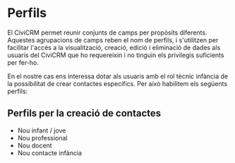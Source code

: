 # Perfils

El CiviCRM permet reunir conjunts de camps per propòsits diferents. Aquestes agrupacions de camps reben el nom de perfils, i s'utilitzen per facilitar l'accés a la visualització, creació, edició i eliminació de dades als usuaris del CiviCRM que ho requereixin i no tinguin els privilegis suficients per fer-ho.

En el nostre cas ens interessa dotar als usuaris amb el rol tècnic infància de la possibilitat de crear contactes específics. Per això habilitem els següents perfils:

## Perfils per la creació de contactes

- Nou infant / jove
- Nou professional
- Nou docent
- Nou contacte infància
